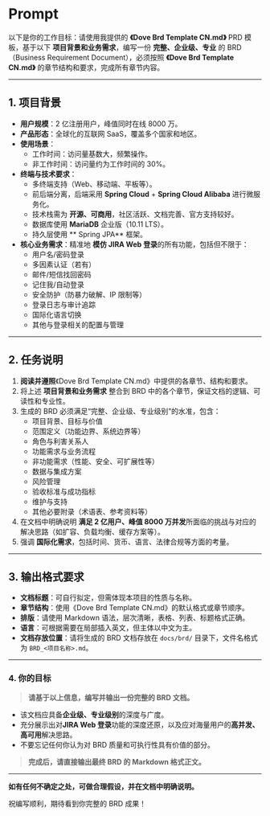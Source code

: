 # Prompt

以下是你的工作目标：请使用我提供的 **《Dove Brd Template CN.md》** PRD 模板，基于以下 **项目背景和业务需求**，编写一份 **完整、企业级、专业** 的 BRD（Business Requirement Document），必须按照 **《Dove Brd Template CN.md》** 的章节结构和要求，完成所有章节内容。

---

## 1. 项目背景

- **用户规模**：2 亿注册用户，峰值同时在线 8000 万。
- **产品形态**：全球化的互联网 SaaS，覆盖多个国家和地区。
- **使用场景**：
  - 工作时间：访问量基数大，频繁操作。
  - 非工作时间：访问量约为工作时间的 30%。
- **终端与技术要求**：
  - 多终端支持（Web、移动端、平板等）。
  - 前后端分离，后端采用 **Spring Cloud** + **Spring Cloud Alibaba** 进行微服务化。
  - 技术栈需为 **开源、可商用**，社区活跃、文档完善、官方支持较好。
  - 数据库使用 **MariaDB** 企业版（10.11 LTS）。
  - 持久层使用 ** Spring JPA** 框架。
- **核心业务需求**：精准地 **模仿 JIRA Web 登录**的所有功能，包括但不限于：
  - 用户名/密码登录
  - 多因素认证（若有）
  - 邮件/短信找回密码
  - 记住我/自动登录
  - 安全防护（防暴力破解、IP 限制等）
  - 登录日志与审计追踪
  - 国际化语言切换
  - 其他与登录相关的配置与管理

---

## 2. 任务说明

1. **阅读并遵照**《Dove Brd Template CN.md》中提供的各章节、结构和要求。
2. 将上述 **项目背景和业务需求** 整合到 BRD 中的各个章节，保证文档的逻辑、可读性和专业性。
3. 生成的 BRD 必须满足“完整、企业级、专业级别”的水准，包含：
   - 项目背景、目标与价值
   - 范围定义（功能边界、系统边界等）
   - 角色与利害关系人
   - 功能需求与业务流程
   - 非功能需求（性能、安全、可扩展性等）
   - 数据与集成方案
   - 风险管理
   - 验收标准与成功指标
   - 维护与支持
   - 其他必要附录（术语表、参考资料等）
4. 在文档中明确说明 **满足 2 亿用户、峰值 8000 万并发**所面临的挑战与对应的解决思路（如扩容、负载均衡、缓存方案等）。
5. 强调 **国际化需求**，包括时间、货币、语言、法律合规等方面的考量。

---

## 3. 输出格式要求

- **文档标题**：可自行拟定，但需体现本项目的性质与名称。
- **章节结构**：使用《Dove Brd Template CN.md》的默认格式或章节顺序。
- **排版**：请使用 Markdown 语法，层次清晰，表格、列表、标题格式正确。
- **语言**：可根据需要在局部插入英文，但主体以中文为主。
- **文档存放位置**：请将生成的 BRD 文档存放在 `docs/brd/` 目录下，文件名格式为 `BRD_<项目名称>.md`。

---

### 4. 你的目标

> **请基于以上信息，编写并输出一份完整的 BRD 文档。**

- 该文档应具备**企业级、专业级别**的深度与广度。
- 充分展示出对**JIRA Web 登录**功能的深度还原，以及应对海量用户的**高并发、高可用**解决思路。
- 不要忘记任何你认为对 BRD 质量和可执行性具有价值的部分。

> **完成后，请直接输出最终 BRD 的 Markdown 格式正文。**

---

**如有任何不确定之处，可做合理假设，并在文档中明确说明。**

祝编写顺利，期待看到你完整的 BRD 成果！